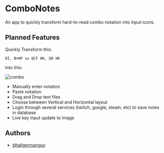 
# ComboNotes

An app to quickly transform hard-to-read combo notation into input icons.




## Planned Features

Quickly Transform this:

    DI, B+HP xx QCF HK, DD HK
Into this:

![combo](https://i.imgur.com/gRiZchx.png)

- Manually enter notation
- Paste notation
- Drag and Drop text files
- Choose between Vertical and Horizontal layout 
- Login through several services (twitch, google, steam, etc) to save notes in database
- Live key input update to image


## Authors

- [@tallgermanguy](https://www.github.com/TallGermanGuy)

